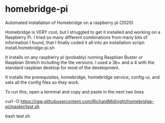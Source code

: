 # homebridge-pi
Automated installation of Homebridge on a raspberry pi  (2020)

Homebridge is VERY cool, but I struggled to get it installed and working on a Raspberry Pi. I tried so many different combinations from many bits of information I found, that I finally coded it all into an installation script:  install.homebridge-pi.sh

It installs on any raspberry pi (probably) running Raspbian Buster or Raspbian Stretch including the lite versions. I used a 3b+ and a 4 with the standard raspbian desktop for most of the development.

It installs the prerequisites, homebridge, homebridge service, config-ui, and sets all the config files so they work.


To run this, open a terminal and copy and paste in the next two lines

   curl -O https://raw.githubusercontent.com/RichardMidnight/homebridge-pi/master/test.sh
   
   bash test.sh
   
